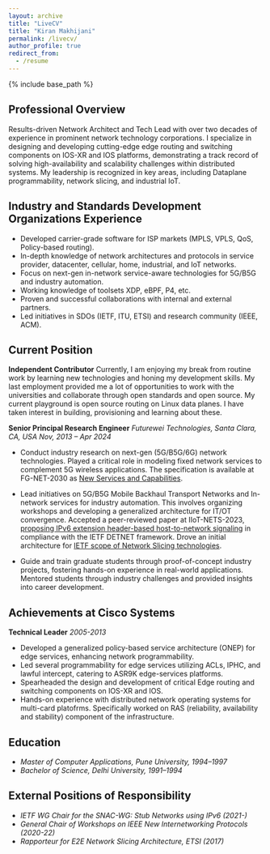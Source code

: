 ```yaml
---
layout: archive
title: "LiveCV"
title: "Kiran Makhijani"
permalink: /livecv/
author_profile: true
redirect_from:
  - /resume
---
```


{% include base_path %}

## Professional Overview
Results-driven Network Architect and Tech Lead with over two decades of experience in prominent network technology corporations. I specialize in designing and developing cutting-edge edge routing and switching components on IOS-XR and IOS platforms, demonstrating a track record of solving high-availability and scalability challenges within distributed systems. My leadership is recognized in key areas, including Dataplane programmability, network slicing, and industrial IoT.

## Industry and Standards Development Organizations Experience
- Developed carrier-grade software for ISP markets (MPLS, VPLS, QoS, Policy-based routing).
- In-depth knowledge of network architectures and protocols in service provider, datacenter, cellular, home, industrial, and IoT networks.
- Focus on next-gen in-network service-aware technologies for 5G/B5G and industry automation.
- Working knowledge of toolsets XDP, eBPF, P4, etc.
- Proven and successful collaborations with internal and external partners.
- Led initiatives in SDOs (IETF, ITU, ETSI) and research community (IEEE, ACM).

## Current Position
**Independent Contributor**
Currently, I am enjoying my break from routine work by learning new technologies and honing my development skills. My last employment provided me a lot of opportunities to work with the universities and collaborate through open standards and open source. 
My current playground is open source routing on Linux data planes. I have taken interest in building, provisioning and learning about these.

**Senior Principal Research Engineer**
*Futurewei Technologies, Santa Clara, CA, USA*
*Nov, 2013 – Apr 2024*

- Conduct industry research on next-gen (5G/B5G/6G) network technologies. Played a critical role in modeling fixed network services to complement 5G wireless applications. The specification is available at FG-NET-2030 as [New Services and Capabilities](https://www.itu.int/en/ITU-T/focusgroups/net2030/Documents/Gap_analysis_and_use_cases.pdf).

- Lead initiatives on 5G/B5G Mobile Backhaul Transport Networks and In-network services for industry automation. This involves organizing workshops and developing a generalized architecture for IT/OT convergence. Accepted a peer-reviewed paper at IIoT-NETS-2023, [proposing IPv6 extension header-based host-to-network signaling](https://datatracker.ietf.org/doc/draft-km-detnet-for-ocn/) in compliance with the IETF DETNET framework. Drove an initial architecture for [IETF scope of Network Slicing technologies](https://datatracker.ietf.org/doc/draft-ietf-teas-ietf-network-slices/).

- Guide and train graduate students through proof-of-concept industry projects, fostering hands-on experience in real-world applications. Mentored students through industry challenges and provided insights into career development.


## Achievements at Cisco Systems
**Technical Leader**
*2005-2013*
- Developed a generalized policy-based service architecture (ONEP) for edge services, enhancing network programmability.
- Led several programmability for edge services utilizing ACLs, IPHC, and lawful intercept, catering to ASR9K edge-services platforms.
- Spearheaded the design and development of critical Edge routing and switching components on IOS-XR and IOS.
- Hands-on experience with  distributed network operating systems for multi-card platofrms. Specifically worked on RAS (reliability, availability and stability) component of the infrastructure.

## Education
- *Master of Computer Applications, Pune University, 1994–1997*
- *Bachelor of Science, Delhi University, 1991–1994*

## External Positions of Responsibility
- *IETF WG Chair for the SNAC-WG: Stub Networks using IPv6 (2021-)*
- *General Chair of Workshops on IEEE New Internetworking Protocols (2020-22)*
- *Rapporteur for E2E Network Slicing Architecture, ETSI (2017)*

